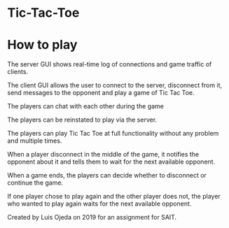 # Tic-Tac-Toe

# How to play
The server GUI shows real-time log of connections and game traffic of clients.

The client GUI allows the user to connect to the server, disconnect from it, send messages to the opponent and play a game of Tic Tac Toe.

The players can chat with each other during the game

The players can be reinstated to play via the server.

The players can play Tic Tac Toe at full functionality without any problem and multiple times.

When a player disconnect in the middle of the game, it notifies the opponent about it and tells them to wait for the next available opponent.

When a game ends, the players can decide whether to disconnect or continue the game. 

If one player chose to play again and the other player does not, the player who wanted to play again waits for the next available opponent.

Created by Luis Ojeda on 2019 for an assignment for SAIT.
